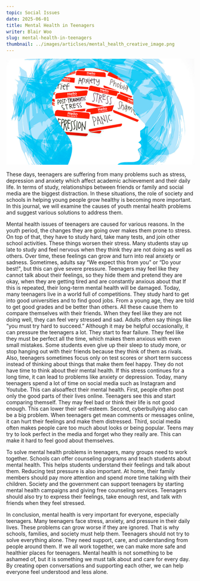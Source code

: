 ```yaml
---
topic: Social Issues
date: 2025-06-01
title: Mental Health in Teenagers
writer: Blair Woo
slug: mental-health-in-teenagers
thumbnail: ../images/articlses/mental_health_creative_image.png
---
```

![](../images/articles/mental_health_creative_image.png)

These days, teenagers are suffering from many problems such as stress, depression and anxiety which affect academic achievement and their daily life. In terms of  study, relationships between friends or family and social media are the biggest distraction. In these situations, the role of society and schools in helping young people grow healthy is becoming more important. In this journal, we will examine the causes of youth mental health problems and suggest various solutions to address them.

Mental health issues of teenagers are caused for various reasons. In the youth period, the changes they are going over makes them prone to stress. On top of that, they have to study hard, take many tests, and join other school activities. These things worsen their stress. Many students stay up late to study and feel nervous when they think they are not doing as well as others. Over time, these feelings can grow and turn into real anxiety or sadness.
Sometimes, adults say “We expect this from you” or “Do your best!", but this can give severe pressure. Teenagers may feel like they cannot talk about their feelings, so they hide them and pretend they are okay, when they are getting tired and are constantly anxious about that If this is repeated, their long-term mental health will be damaged. Today, many teenagers live in a world full of competitions. They study hard to get into good universities and to find good jobs. From a young age, they are told to get good grades and be better than others. All these cause them to  compare themselves with their friends. When they feel like they are not doing well, they can feel very stressed and sad. Adults often say things like “you must try hard to succeed.” Although it may be helpful occasionally, it can pressure the teenagers a lot. They start to fear failure. They feel like they must be perfect all the time, which makes them anxious with even small mistakes. Some students even give up their sleep to study more, or stop hanging out with their friends because they think of them as rivals. Also, teenagers sometimes focus only on test scores or short term success instead of thinking about things that make them feel happy. They do not have time to think about their mental health. If this stress continues for a long time, it can lead to problems like anxiety or depression. Today, many teenagers spend a lot of time on social media such as Instagram and Youtube. This can alsoaffect their mental health. First, people often post only the good parts of their lives online. Teenagers see this and start comparing themself. They may feel bad or think their life is not good enough. This can lower their self-esteem. Second, cyberbullying also can be a big problem. When teenagers get mean comments or messages online, it can hurt their feelings and make them distressed. Third, social media often makes people care too much about looks or being popular. Teens may try to look perfect in the media and forget who they really are. This can make it hard to feel good about themselves.

To solve mental health problems in teenagers, many groups need to work together. Schools can offer counseling programs and teach students about mental health. This helps students understand their feelings and talk about them. Reducing test pressure is also important. At home, their family members should pay more attention and spend more time talking with their children. Society and the government can support teenagers by starting mental health campaigns and giving free counseling services. Teenagers should also try to express their feelings, take enough rest, and talk with friends when they feel stressed.

In conclusion, mental health is very important for everyone, especially teenagers. Many teenagers face stress, anxiety, and pressure in their daily lives. These problems can grow worse if they are ignored. That is why schools, families, and society must help them. Teenagers should not try to solve everything alone. They need support, care, and understanding from people around them. If we all work together, we can make more safe and healthier places for teenagers. Mental health is not something to be ashamed of, but it is something we must talk about and care for every day. By creating open conversations and supporting each other, we can help everyone feel understood and less alone.